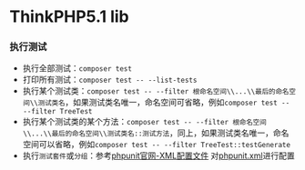 # ThinkPHP5.1 lib

### 执行测试
- 执行全部测试：`composer test`
- 打印所有测试：`composer test -- --list-tests`
- 执行某个测试类：`composer test -- --filter 根命名空间\\...\\最后的命名空间\\测试类名`，如果测试类名唯一，命名空间可省略，例如`composer test -- --filter TreeTest`
- 执行某个测试类的某个方法：`composer test -- --filter 根命名空间\\...\\最后的命名空间\\测试类名::测试方法`，同上，如果测试类名唯一，命名空间可以省略，例如`composer test -- --filter TreeTest::testGenerate`
- 执行`测试套件`或`分组`：参考[phpunit官网-XML配置文件](http://www.phpunit.cn/manual/current/zh_cn/appendixes.configuration.html) 对[phpunit.xml](phpunit.xml)进行配置
